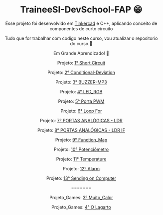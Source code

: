 <header>
    <h1 align="center">TraineeSI-DevSchool-FAP 😁</h1>
    <p>Esse projeto foi desenvolvido em <a href="https://www.tinkercad.com/login" target="_black">Tinkercad</a> e C++, aplicando conceito de componentes de curto circuito</p>
    <p>Tudo que for trabalhar com codigo neste curso, vou atualizar o repositorio do curso.🗿</p>
    <p>Em Grande Aprendizado! 🦾</p>
    <p>Projeto: <a href="https://www.tinkercad.com/things/iiRoanNsXGb-funky-bojo/editel?sharecode=bT8NofDARoPek62CYNB84vSXTx48kjvexZ6JPm8PeKs" target="_black" >1° Short Circuit</a></p>
    <p>Projeto: <a href="https://www.tinkercad.com/things/0IpU529sgwJ-brave-gaaris-snaget/editel?sharecode=aOHVFX3NisTYSJhNebLUSlB6jKNFzJENsPwlHaU2r5Y" target="_black" >2° Conditional-Deviation</a></p>
    <p>Projeto: <a href="https://www.tinkercad.com/things/fAfBN8mpDwD-amazing-maimu/editel?sharecode=VhlZFt2RfzaxPTK3YBIfOfhqrc3l3G0OU6vaVlg682g" target="_black" >3° BUZZER-MP3</a></p>
    <p>Projeto: <a href="https://www.tinkercad.com/things/ddxEk8zwlPj-terrific-migelo-bombul/editel?sharecode=qphX9n3QFQqRqVJK3PhRuj06BuAtmJv_ndEvQHNfY5A" target="_black" >4° LED_RGB</a></p>
    <p>Projeto: <a href="https://www.tinkercad.com/things/9VBePgprs7x-bodacious-wluff-snicket/editel?sharecode=hUu1ta6WhwGRjFQHMmf5wIdcpYiOdIRPV4Gsij1HAH0" target="_black" >5° Porta PWM</a></p>
    <p>Projeto: <a href="https://www.tinkercad.com/things/6wcS1WzyGy2-brave-inari-luulia/editel?sharecode=RutuZGPSaOSNHBFJphpElemRht4MoMJ22EURMNJ_7E4" target="_black" >6° Loop For</a></p>
    <p>Projeto: <a href="https://www.tinkercad.com/things/4sMthm4jBeY-amazing-gaaris/editel?sharecode=sl57Km-Ty8VIag2_bHo7TlqozC4_w_7zNlKYQcmDWEQ" target="_black" >7° PORTAS ANALÓGICAS - LDR</a></p>
    <p>Projeto: <a href="https://www.tinkercad.com/things/8mrEllvC9Nm-smashing-snicket-albar/editel?sharecode=TwwMQWCiHUvPu7Qkv-Z35NBukQAfMdSX4vTPxUNnGrg" target="_black" >8° PORTAS ANALÓGICAS - LDR IF</a></p>
    <p>Projeto: <a href="https://www.tinkercad.com/things/lH3UMvCZ82u-neat-curcan-borwo/editel?sharecode=MXVHTnC6o9EP9oLnk4Q2Ki5wWd_ZYOGIPS0d7p_qINs" target="_black" >9° Function_Map</a></p>
    <p>Projeto: <a href="https://www.tinkercad.com/things/2g8LQff7Naz-bodacious-kasi/editel?sharecode=e8GwwAYWEKnYNywF70eFJZG82pi02wMAnjVHu7xu404" target="_black" >10° Potenciômetro</a></p>
    <p>Projeto: <a href="https://www.tinkercad.com/things/0iIKC4YDXVE-fantastic-blad-snicket/editel?sharecode=cYUWprCb8LSm2QG9cux5bdfJfE23UFSvihxjM06VExg" target="_black" >11° Temperature</a></p>
    <p>Projeto: <a href="https://www.tinkercad.com/things/hEKfbephN1M-cool-maimu/editel?sharecode=46hwlaCwYtbpiWNXmBxC0WQ1vzJI9poiLDpSENoUtGk" target="_black" >12° Alarm</a></p>
    <p>Projeto: <a href="https://www.tinkercad.com/things/0oPmN4jtLHH-powerful-waasa/editel?sharecode=VkAtTTgdlZZ4j7tWtFxJS7DwLC91IBHjL5ixQDaLcuI" target="_black" >13° Sending on Computer</a></p>
    
=======
    <p>Projeto_Games: <a href="https://scratch.mit.edu/projects/778126853">3° Muito_Calor</a></p>
    <p>Projeto_Games: <a href="https://scratch.mit.edu/projects/781602812">4° O Lagarto</a></p>
      
</header>

